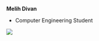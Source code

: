  **Melih Divan**
  - Computer Engineering Student

[![](https://github-readme-stats.vercel.app/api?username=melihdvn&count_private=true&hide=contribs,stars,prs,issues&theme=tokyonight)](https://github.com/melihdvn)

